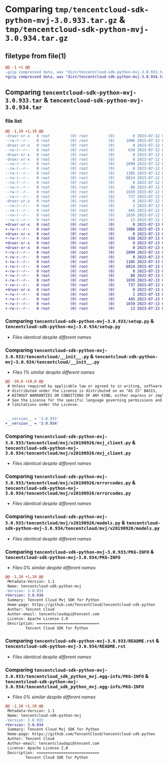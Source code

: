 # Comparing `tmp/tencentcloud-sdk-python-mvj-3.0.933.tar.gz` & `tmp/tencentcloud-sdk-python-mvj-3.0.934.tar.gz`

## filetype from file(1)

```diff
@@ -1 +1 @@
-gzip compressed data, was "dist/tencentcloud-sdk-python-mvj-3.0.933.tar", last modified: Wed Jul 12 00:34:19 2023, max compression
+gzip compressed data, was "dist/tencentcloud-sdk-python-mvj-3.0.934.tar", last modified: Thu Jul 13 00:26:52 2023, max compression
```

## Comparing `tencentcloud-sdk-python-mvj-3.0.933.tar` & `tencentcloud-sdk-python-mvj-3.0.934.tar`

### file list

```diff
@@ -1,19 +1,19 @@
-drwxr-xr-x   0 root         (0) root         (0)        0 2023-07-12 00:34:19.000000 tencentcloud-sdk-python-mvj-3.0.933/
--rw-r--r--   0 root         (0) root         (0)     1006 2023-07-12 00:34:19.000000 tencentcloud-sdk-python-mvj-3.0.933/setup.py
-drwxr-xr-x   0 root         (0) root         (0)        0 2023-07-12 00:34:19.000000 tencentcloud-sdk-python-mvj-3.0.933/tencentcloud/
--rw-r--r--   0 root         (0) root         (0)      630 2023-07-12 00:34:19.000000 tencentcloud-sdk-python-mvj-3.0.933/tencentcloud/__init__.py
-drwxr-xr-x   0 root         (0) root         (0)        0 2023-07-12 00:34:19.000000 tencentcloud-sdk-python-mvj-3.0.933/tencentcloud/mvj/
-drwxr-xr-x   0 root         (0) root         (0)        0 2023-07-12 00:34:19.000000 tencentcloud-sdk-python-mvj-3.0.933/tencentcloud/mvj/v20190926/
--rw-r--r--   0 root         (0) root         (0)     2099 2023-07-12 00:34:19.000000 tencentcloud-sdk-python-mvj-3.0.933/tencentcloud/mvj/v20190926/mvj_client.py
--rw-r--r--   0 root         (0) root         (0)        0 2023-07-12 00:34:19.000000 tencentcloud-sdk-python-mvj-3.0.933/tencentcloud/mvj/v20190926/__init__.py
--rw-r--r--   0 root         (0) root         (0)     1105 2023-07-12 00:34:19.000000 tencentcloud-sdk-python-mvj-3.0.933/tencentcloud/mvj/v20190926/errorcodes.py
--rw-r--r--   0 root         (0) root         (0)     6014 2023-07-12 00:34:19.000000 tencentcloud-sdk-python-mvj-3.0.933/tencentcloud/mvj/v20190926/models.py
--rw-r--r--   0 root         (0) root         (0)        0 2023-07-12 00:34:19.000000 tencentcloud-sdk-python-mvj-3.0.933/tencentcloud/mvj/__init__.py
--rw-r--r--   0 root         (0) root         (0)       88 2023-07-12 00:34:19.000000 tencentcloud-sdk-python-mvj-3.0.933/setup.cfg
--rw-r--r--   0 root         (0) root         (0)     1659 2023-07-12 00:34:19.000000 tencentcloud-sdk-python-mvj-3.0.933/PKG-INFO
--rw-r--r--   0 root         (0) root         (0)      737 2023-07-12 00:34:19.000000 tencentcloud-sdk-python-mvj-3.0.933/README.rst
-drwxr-xr-x   0 root         (0) root         (0)        0 2023-07-12 00:34:19.000000 tencentcloud-sdk-python-mvj-3.0.933/tencentcloud_sdk_python_mvj.egg-info/
--rw-r--r--   0 root         (0) root         (0)        1 2023-07-12 00:34:19.000000 tencentcloud-sdk-python-mvj-3.0.933/tencentcloud_sdk_python_mvj.egg-info/dependency_links.txt
--rw-r--r--   0 root         (0) root         (0)      445 2023-07-12 00:34:19.000000 tencentcloud-sdk-python-mvj-3.0.933/tencentcloud_sdk_python_mvj.egg-info/SOURCES.txt
--rw-r--r--   0 root         (0) root         (0)     1659 2023-07-12 00:34:19.000000 tencentcloud-sdk-python-mvj-3.0.933/tencentcloud_sdk_python_mvj.egg-info/PKG-INFO
--rw-r--r--   0 root         (0) root         (0)       13 2023-07-12 00:34:19.000000 tencentcloud-sdk-python-mvj-3.0.933/tencentcloud_sdk_python_mvj.egg-info/top_level.txt
+drwxr-xr-x   0 root         (0) root         (0)        0 2023-07-13 00:26:52.000000 tencentcloud-sdk-python-mvj-3.0.934/
+-rw-r--r--   0 root         (0) root         (0)     1006 2023-07-13 00:26:52.000000 tencentcloud-sdk-python-mvj-3.0.934/setup.py
+drwxr-xr-x   0 root         (0) root         (0)        0 2023-07-13 00:26:52.000000 tencentcloud-sdk-python-mvj-3.0.934/tencentcloud/
+-rw-r--r--   0 root         (0) root         (0)      630 2023-07-13 00:26:52.000000 tencentcloud-sdk-python-mvj-3.0.934/tencentcloud/__init__.py
+drwxr-xr-x   0 root         (0) root         (0)        0 2023-07-13 00:26:52.000000 tencentcloud-sdk-python-mvj-3.0.934/tencentcloud/mvj/
+drwxr-xr-x   0 root         (0) root         (0)        0 2023-07-13 00:26:52.000000 tencentcloud-sdk-python-mvj-3.0.934/tencentcloud/mvj/v20190926/
+-rw-r--r--   0 root         (0) root         (0)     2099 2023-07-13 00:26:52.000000 tencentcloud-sdk-python-mvj-3.0.934/tencentcloud/mvj/v20190926/mvj_client.py
+-rw-r--r--   0 root         (0) root         (0)        0 2023-07-13 00:26:52.000000 tencentcloud-sdk-python-mvj-3.0.934/tencentcloud/mvj/v20190926/__init__.py
+-rw-r--r--   0 root         (0) root         (0)     1105 2023-07-13 00:26:52.000000 tencentcloud-sdk-python-mvj-3.0.934/tencentcloud/mvj/v20190926/errorcodes.py
+-rw-r--r--   0 root         (0) root         (0)     6014 2023-07-13 00:26:52.000000 tencentcloud-sdk-python-mvj-3.0.934/tencentcloud/mvj/v20190926/models.py
+-rw-r--r--   0 root         (0) root         (0)        0 2023-07-13 00:26:52.000000 tencentcloud-sdk-python-mvj-3.0.934/tencentcloud/mvj/__init__.py
+-rw-r--r--   0 root         (0) root         (0)       88 2023-07-13 00:26:52.000000 tencentcloud-sdk-python-mvj-3.0.934/setup.cfg
+-rw-r--r--   0 root         (0) root         (0)     1659 2023-07-13 00:26:52.000000 tencentcloud-sdk-python-mvj-3.0.934/PKG-INFO
+-rw-r--r--   0 root         (0) root         (0)      737 2023-07-13 00:26:52.000000 tencentcloud-sdk-python-mvj-3.0.934/README.rst
+drwxr-xr-x   0 root         (0) root         (0)        0 2023-07-13 00:26:52.000000 tencentcloud-sdk-python-mvj-3.0.934/tencentcloud_sdk_python_mvj.egg-info/
+-rw-r--r--   0 root         (0) root         (0)        1 2023-07-13 00:26:52.000000 tencentcloud-sdk-python-mvj-3.0.934/tencentcloud_sdk_python_mvj.egg-info/dependency_links.txt
+-rw-r--r--   0 root         (0) root         (0)      445 2023-07-13 00:26:52.000000 tencentcloud-sdk-python-mvj-3.0.934/tencentcloud_sdk_python_mvj.egg-info/SOURCES.txt
+-rw-r--r--   0 root         (0) root         (0)     1659 2023-07-13 00:26:52.000000 tencentcloud-sdk-python-mvj-3.0.934/tencentcloud_sdk_python_mvj.egg-info/PKG-INFO
+-rw-r--r--   0 root         (0) root         (0)       13 2023-07-13 00:26:52.000000 tencentcloud-sdk-python-mvj-3.0.934/tencentcloud_sdk_python_mvj.egg-info/top_level.txt
```

### Comparing `tencentcloud-sdk-python-mvj-3.0.933/setup.py` & `tencentcloud-sdk-python-mvj-3.0.934/setup.py`

 * *Files identical despite different names*

### Comparing `tencentcloud-sdk-python-mvj-3.0.933/tencentcloud/__init__.py` & `tencentcloud-sdk-python-mvj-3.0.934/tencentcloud/__init__.py`

 * *Files 1% similar despite different names*

```diff
@@ -10,8 +10,8 @@
 # Unless required by applicable law or agreed to in writing, software
 # distributed under the License is distributed on an "AS IS" BASIS,
 # WITHOUT WARRANTIES OR CONDITIONS OF ANY KIND, either express or implied.
 # See the License for the specific language governing permissions and
 # limitations under the License.
 
 
-__version__ = '3.0.933'
+__version__ = '3.0.934'
```

### Comparing `tencentcloud-sdk-python-mvj-3.0.933/tencentcloud/mvj/v20190926/mvj_client.py` & `tencentcloud-sdk-python-mvj-3.0.934/tencentcloud/mvj/v20190926/mvj_client.py`

 * *Files identical despite different names*

### Comparing `tencentcloud-sdk-python-mvj-3.0.933/tencentcloud/mvj/v20190926/errorcodes.py` & `tencentcloud-sdk-python-mvj-3.0.934/tencentcloud/mvj/v20190926/errorcodes.py`

 * *Files identical despite different names*

### Comparing `tencentcloud-sdk-python-mvj-3.0.933/tencentcloud/mvj/v20190926/models.py` & `tencentcloud-sdk-python-mvj-3.0.934/tencentcloud/mvj/v20190926/models.py`

 * *Files identical despite different names*

### Comparing `tencentcloud-sdk-python-mvj-3.0.933/PKG-INFO` & `tencentcloud-sdk-python-mvj-3.0.934/PKG-INFO`

 * *Files 0% similar despite different names*

```diff
@@ -1,10 +1,10 @@
 Metadata-Version: 1.1
 Name: tencentcloud-sdk-python-mvj
-Version: 3.0.933
+Version: 3.0.934
 Summary: Tencent Cloud Mvj SDK for Python
 Home-page: https://github.com/TencentCloud/tencentcloud-sdk-python
 Author: Tencent Cloud
 Author-email: tencentcloudapi@tencent.com
 License: Apache License 2.0
 Description: ============================
         Tencent Cloud SDK for Python
```

### Comparing `tencentcloud-sdk-python-mvj-3.0.933/README.rst` & `tencentcloud-sdk-python-mvj-3.0.934/README.rst`

 * *Files identical despite different names*

### Comparing `tencentcloud-sdk-python-mvj-3.0.933/tencentcloud_sdk_python_mvj.egg-info/PKG-INFO` & `tencentcloud-sdk-python-mvj-3.0.934/tencentcloud_sdk_python_mvj.egg-info/PKG-INFO`

 * *Files 0% similar despite different names*

```diff
@@ -1,10 +1,10 @@
 Metadata-Version: 1.1
 Name: tencentcloud-sdk-python-mvj
-Version: 3.0.933
+Version: 3.0.934
 Summary: Tencent Cloud Mvj SDK for Python
 Home-page: https://github.com/TencentCloud/tencentcloud-sdk-python
 Author: Tencent Cloud
 Author-email: tencentcloudapi@tencent.com
 License: Apache License 2.0
 Description: ============================
         Tencent Cloud SDK for Python
```

